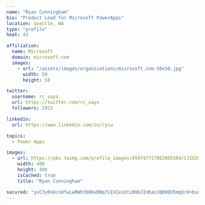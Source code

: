 ```yaml
---
name: "Ryan Cunningham"
bio: "Product Lead for Microsoft PowerApps"
location: Seattle, WA
type: "profile"
heat: 42

affiliation:
  name: Microsoft
  domain: microsoft.com
  images:
    - url: "/assets/images/organizations/microsoft.com-50x50.jpg"
      width: 50
      height: 50

twitter:
  username: rc_says
  url: https://twitter.com/rc_says
  followers: 2923

linkedin:
  url: https://www.linkedin.com/in/rycu

topics:
  - Power Apps

images:
  - url: https://pbs.twimg.com/profile_images/459747717862805504/CJIGZejd_400x400.png
    width: 400
    height: 400
    isCached: true
    title: "Ryan Cunningham"

secured: "yvC3yRnDcn8fwLwRWhYD8KxRNq7sIXIeiUtLN9bJIVKanJQR0QV5mqUr8+bsn/keQwMXpS2OFZvnSXHrr167p7DAKfV6rV6N1zZKuD8keQIBjuz308udfgg9I9HdlpvCjSOo1/YKoSREMMSQcJrHwNi38bDxCjs6D2TrNZle9LrIGss17q1e5W7zi5FmDWK3hdFt3gc04CmnDOf4H5QbjJqOhyMDmVL5doP5UlRANTzbvjppLG1ie8ON+AZeGwNy1Zhqs1JgrXTobjJCUbIjfamkhdD6lZxyM8G1OA8FWP2psQvB/eI8cyMuZX64I2wQ95qPNQuXq2e6C6hP5r/z1TkQkmGRzED8+bwcODLxj+gpXelJGHDrdqa8/Yi6M0/d/hRzCnxcaTjBwYQgSvX2Wg80ldwyY/Nv46OYwxO83hI=;+0fjiXgPxXKqsrRC9QR3sA=="
---
```



